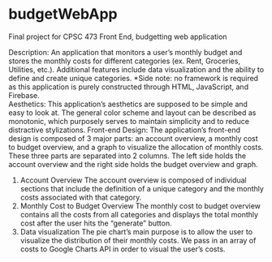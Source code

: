 # budgetWebApp
Final project for CPSC 473 Front End, budgetting web application

Description: 
An application that monitors a user’s monthly budget and stores the monthly costs for different categories (ex. Rent, Groceries, Utilities, etc.). Additional features include data visualization and the ability to define and create unique categories. 
*Side note: no framework is required as this application is purely constructed through HTML, JavaScript, and Firebase.  
Aesthetics:
This application’s aesthetics are supposed to be simple and easy to look at. The general color scheme and layout can be described as monotonic, which purposely serves to maintain simplicity and to reduce distractive stylizations. 
Front-end Design:
The application’s front-end design is composed of 3 major parts: an account overview, a monthly cost to budget overview, and a graph to visualize the allocation of monthly costs. These three parts are separated into 2 columns. The left side holds the account overview and the right side holds the budget overview and graph. 
1) Account Overview
The account overview is composed of individual sections that include the definition of a unique category and the monthly costs associated with that category.
2) Monthly Cost to Budget Overview
The monthly cost to budget overview contains all the costs from all categories and displays the total monthly cost after the user hits the “generate” button.
3) Data visualization
The pie chart’s main purpose is to allow the user to visualize the distribution of their monthly costs. We pass in an array of costs to Google Charts API in order to visual the user’s costs.  

